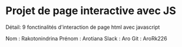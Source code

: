 # Projet de page interactive avec JS

Détail: 9 fonctinalités d'interaction de page html avec javascript

Nom : Rakotonindrina
Prénom : Arotiana
Slack : Aro
Git : AroRk226
